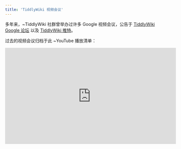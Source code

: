 ```yaml
---
title: 'TiddlyWiki 视频会议'
---
```


多年来，~TiddlyWiki 社群曾举办过许多 Google 视频会议，公告于 [TiddlyWiki Google 论坛](https://groups.google.com/d/forum/tiddlywiki) 以及 [TiddlyWiki 推特](https://twitter.com/TiddlyWiki)。

过去的视频会议归档于此 ~YouTube 播放清单：

<iframe width="560" height="315" src="https://www.youtube.com/embed/videoseries?list=PLVT_2PPd-1p34gGCQ5qpwC8QdykxVAI3u" frameborder="0" allowfullscreen></iframe>
